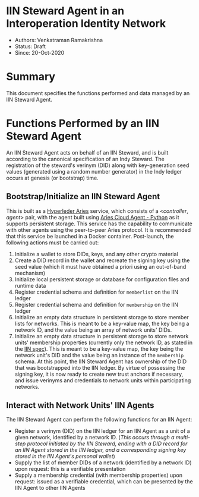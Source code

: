 <!--
 Copyright IBM Corp. All Rights Reserved.

 SPDX-License-Identifier: CC-BY-4.0
 -->
# IIN Steward Agent in an Interoperation Identity Network

* Authors: Venkatraman Ramakrishna
* Status: Draft
* Since: 20-Oct-2020


# Summary

This document specifies the functions performed and data managed by an IIN Steward Agent.


# Functions Performed by an IIN Steward Agent

An IIN Steward Agent acts on behalf of an IIN Steward, and is built according to the canonical specification of an Indy Steward. The registration of the steward's verinym (DID) along with key-generation seed values (generated using a random number generator) in the Indy ledger occurs at genesis (or bootstrap) time.

## Bootstrap/Initialize an IIN Steward Agent
This is built as a [Hyperleder Aries](https://www.hyperledger.org/use/aries) service, which consists of a <_controller_, _agent_> pair, with the agent built using [Aries Cloud Agent - Python](https://github.com/hyperledger/aries-cloudagent-python) as it supports persistent storage. This service has the capability to communicate with other agents using the peer-to-peer Aries protocol. It is recommended that this service be launched in a Docker container. Post-launch, the following actions must be carried out:
1. Initialize a wallet to store DIDs, keys, and any other crypto material
2. Create a DID record in the wallet and recreate the signing key using the seed value (which it must have obtained a priori using an out-of-band mechanism)
3. Initialize local persistent storage or database for configuration files and runtime data
4. Register credential schema and definition for `memberlist` on the IIN ledger
5. Register credential schema and definition for `membership` on the IIN ledger
6. Initialize an empty data structure in persistent storage to store member lists for networks. This is meant to be a key-value map, the key being a network ID, and the value being an array of network units' DIDs.
7. Initialize an empty data structure in persistent storage to store network units' membership properties (currently only the network ID, as stated in the [IIN spec](./iin.md)). This is meant to be a key-value map, the key being the network unit's DID and the value being an instance of the `membership` schema.
At this point, the IIN Steward Agent has ownership of the DID that was bootstrapped into the IIN ledger. By virtue of possessing the signing key, it is now ready to create new trust anchors if necessary, and issue verinyms and credentials to network units within participating networks.

## Interact with Network Units' IIN Agents
The IIN Steward Agent can perform the following functions for an IIN Agent:
* Register a verinym (DID) on the IIN ledger for an IIN Agent as a unit of a given network, identified by a network ID. (_This occurs through a multi-step protocol initiated by the IIN Steward, ending with a DID record for an IIN Agent stored in the IIN ledger, and a corresponding signing key stored in the IIN Agent's personal wallet_)
* Supply the list of member DIDs of a network (identified by a network ID) upon request: this is a verifiable presentation
* Supply a membership credential (with membership properties) upon request: issued as a verifiable credential, which can be presented by the IIN Agent to other IIN Agents
